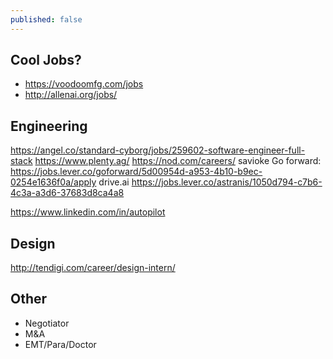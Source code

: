 ```yaml
---
published: false
---
```

## Cool Jobs?

- https://voodoomfg.com/jobs
- http://allenai.org/jobs/

## Engineering
https://angel.co/standard-cyborg/jobs/259602-software-engineer-full-stack
https://www.plenty.ag/
https://nod.com/careers/
savioke
Go forward: https://jobs.lever.co/goforward/5d00954d-a953-4b10-b9ec-0254e1636f0a/apply
drive.ai
https://jobs.lever.co/astranis/1050d794-c7b6-4c3a-a3d6-37683d8ca4a8

https://www.linkedin.com/in/autopilot

## Design
http://tendigi.com/career/design-intern/

## Other
- Negotiator
- M&A
- EMT/Para/Doctor

